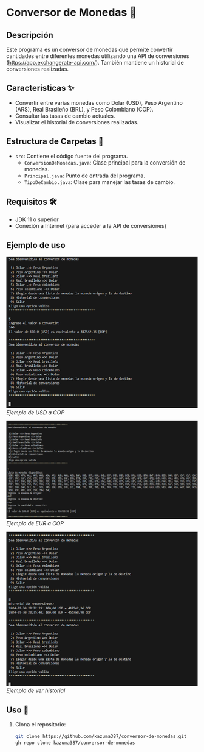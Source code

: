 # Conversor de Monedas 💱

## Descripción

Este programa es un conversor de monedas que permite convertir cantidades entre diferentes monedas utilizando una API de conversiones (https://app.exchangerate-api.com/). También mantiene un historial de conversiones realizadas.

## Características ✨

- Convertir entre varias monedas como Dólar (USD), Peso Argentino (ARS), Real Brasileño (BRL), y Peso Colombiano (COP).
- Consultar las tasas de cambio actuales.
- Visualizar el historial de conversiones realizadas.

## Estructura de Carpetas 📂

- `src`: Contiene el código fuente del programa.
  - `ConversionDeMonedas.java`: Clase principal para la conversión de monedas.
  - `Principal.java`: Punto de entrada del programa.
  - `TipoDeCambio.java`: Clase para manejar las tasas de cambio.

## Requisitos 🛠️

- JDK 11 o superior
- Conexión a Internet (para acceder a la API de conversiones)

## Ejemplo de uso

![Resultado de conversión 1](img/USD-COP.png)
*Ejemplo de USD a COP*

![Resultado de conversión 2](img/EUR-COP.png)
*Ejemplo de EUR a COP*

![Resultado historial](img/historial.png)
*Ejemplo de ver historial*

## Uso 🚀

1. Clona el repositorio:
   ```bash
   git clone https://github.com/kazuma387/conversor-de-monedas.git
   gh repo clone kazuma387/conversor-de-monedas
